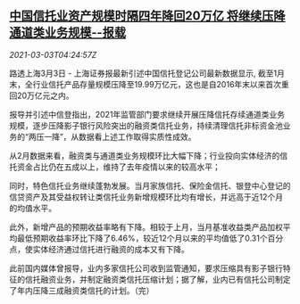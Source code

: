 <!--1614747235000-->
[中国信托业资产规模时隔四年降回20万亿 将继续压降通道类业务规模--报载](https://cn.reuters.com/article/china-trust-0303-size-wedn-idCNKCS2AV0BG)
------

<div><i>2021-03-03T04:24:57Z</i></div><p>路透上海3月3日 - 上海证券报最新引述中国信托登记公司最新数据显示, 截至1月末，全行业信托产品存量规模压降至19.99万亿元，这也是自2016年末以来首次重回20万亿元之内。</p><p>报导并引述中信登指出，2021年监管部门要求继续开展压降信托存续通道类业务规模，逐步压降影子银行风险突出的融资类信托业务，持续清理信托非标资金池业务的“两压一降”，从数据看上述工作取得实质性成效。</p><p>从2月数据来看，融资类与通道类业务规模环比大幅下降；行业投向实体经济的信托资金占比仍在五成以上，维持了去年疫情以来的较高水平；</p><p>同时，特色信托业务继续蓬勃发展。当月家族信托、保险金信托、银登中心登记的信贷资产及其受益权转让类信托业务新增规模环比均有增长，并远高于近12个月的均值水平。</p><p>此外，新增产品的预期收益率略有下降。相较于上月，当月基准收益类产品加权平均最低预期收益率环比下降了6.46%，较近12个月以来的平均值低了0.31个百分点，使实体经济通过信托进行融资的成本又有下降。</p><p>此前国内媒体曾报导，业内多家信托公司收到监管通知，要求压缩具有影子银行特征的信托融资业务，并制定融资类信托压缩计划；据了解，业内已有信托公司制定了年内压降三成融资类信托的计划。（完）</p>
